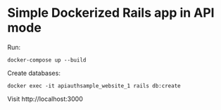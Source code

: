 # Simple Dockerized Rails app in API mode


Run: 
```
docker-compose up --build
```

Create databases:

```
docker exec -it apiauthsample_website_1 rails db:create 
```

Visit http://localhost:3000
